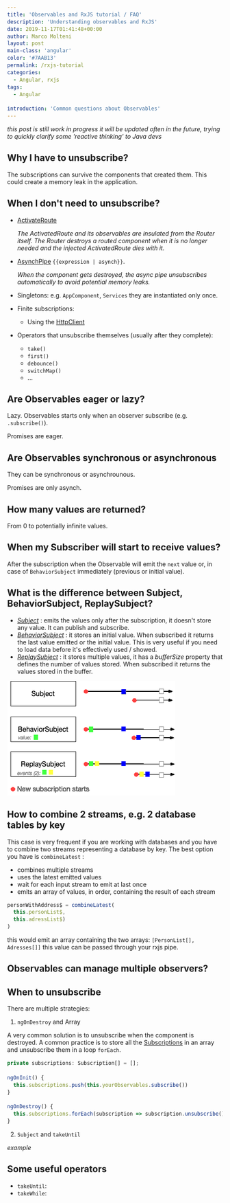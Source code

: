 ```yaml
---
title: 'Observables and RxJS tutorial / FAQ'
description: 'Understanding observables and RxJS'
date: 2019-11-17T01:41:48+00:00
author: Marco Molteni
layout: post
main-class: 'angular'
color: '#7AAB13'
permalink: /rxjs-tutorial
categories:
  - Angular, rxjs
tags:
  - Angular

introduction: 'Common questions about Observables'
---
```

_this post is still work in progress it will be updated often in the future, trying to quickly clarify some 'reactive thinking' to Java devs_

## Why I have to unsubscribe?
The subscriptions can survive the components that created them.
This could create a memory leak in the application.

## When I don't need to unsubscribe?
- [ActivateRoute](https://angular.io/guide/router#!%23route-parameters) 

  _The ActivatedRoute and its observables are insulated from the Router itself. The Router destroys a routed component when it is no longer needed and the injected ActivatedRoute dies with it._

- [AsynchPipe](https://angular.io/api/common/AsyncPipe) `{{expression | asynch}}`.

  _When the component gets destroyed, the async pipe unsubscribes automatically to avoid potential memory leaks._

- Singletons: e.g. `AppComponent`, `Services` they are instantiated only once.

- Finite subscriptions:
  - Using the [HttpClient](https://angular.io/guide/http)

- Operators that unsubscribe themselves (usually after they complete):

  - `take()`
  - `first()`
  - `debounce()`
  - `switchMap()`
  - ...

## Are Observables eager or lazy?
Lazy. Observables starts only when an observer subscribe (e.g. `.subscribe()`).

Promises are eager.

## Are Observables synchronous or asynchronous
They can be synchronous or asynchrounous.

Promises are only asynch.

## How many values are returned?
From 0 to potentially infinite values.

## When my Subscriber will start to receive values?
After the subscription when the Observable will emit the `next` value or, in case of `BehaviorSubject` immediately (previous or initial value).

## What is the difference between Subject, BehaviorSubject, ReplaySubject?
- _[Subject](https://github.com/ReactiveX/rxjs/blob/master/src/internal/Subject.ts)_ : emits the values only after the subscription, it doesn't store any value. It can publish and subscribe.
- _[BehaviorSubject](https://github.com/ReactiveX/rxjs/blob/master/src/internal/BehaviorSubject.ts)_ : it stores an initial value.
When subscribed it returns the last value emitted or the initial value.
This is very useful if you need to load data before it's effectively used / showed.
- _[ReplaySubject](https://github.com/ReactiveX/rxjs/blob/master/src/internal/ReplaySubject.ts)_ : it stores multiple values, it has a _bufferSize_ property that defines the number of values stored.
When subscribed it returns the values stored in the buffer.

<img src="/assets/img/uploads/2019/rxjs_subject_1.gif" alt="" />

## How to combine 2 streams, e.g. 2 database tables by key
This case is very frequent if you are working with databases and you have to combine two streams representing a database by key.
The best option you have is `combineLatest` :
- combines multiple streams
- uses the latest emitted values
- wait for each input stream to emit at last once
- emits an array of values, in order, containing the result of each stream

``` javascript
personWithAddress$ = combineLatest(
  this.personList$,
  this.adressList$)
)
```
this would emit an array containing the two arrays:
`[PersonList[], Adresses[]]`
this value can be passed through your rxjs pipe. 

## Observables can manage multiple observers?

## When to unsubscribe
There are multiple strategies:

1. `ngOnDestroy` and Array

A very common solution is to unsubscribe when the component is destroyed.
A common practice is to store all the [Subscriptions](https://rxjs-dev.firebaseapp.com/guide/subscription) in an array and unsubscribe them in a loop `forEach`.

``` javascript
private subscriptions: Subscription[] = [];

ngOnInit() {
  this.subscriptions.push(this.yourObservables.subscribe())
}

ngOnDestroy() {
  this.subscriptions.forEach(subscription => subscription.unsubscribe());
}
```

2. `Subject` and `takeUntil`

_example_

## Some useful operators
- `takeUntil`: 
- `takeWhile`:  
